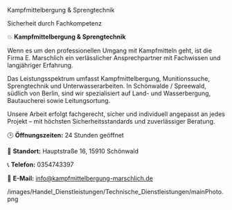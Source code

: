 
<!-- TECHNISCHE DIENSTLEISTUNGEN_SUBCATEGORY_START -->

<!-- KAMPFMITTELBERGUNGSPRENGTECHNIK_NAME_START -->
Kampfmittelbergung & Sprengtechnik
<!-- KAMPFMITTELBERGUNGSPRENGTECHNIK_NAME_END -->
<!-- KAMPFMITTELBERGUNGSPRENGTECHNIK_SLOGAN_START -->
Sicherheit durch Fachkompetenz
<!-- KAMPFMITTELBERGUNGSPRENGTECHNIK_SLOGAN_END -->
<!-- KAMPFMITTELBERGUNGSPRENGTECHNIK_TEXT_START -->
💥 **Kampfmittelbergung & Sprengtechnik**

Wenn es um den professionellen Umgang mit Kampfmitteln geht, ist die Firma E. Marschlich ein verlässlicher Ansprechpartner mit Fachwissen und langjähriger Erfahrung.

Das Leistungsspektrum umfasst Kampfmittelbergung, Munitionssuche, Sprengtechnik und Unterwasserarbeiten. In Schönwalde / Spreewald, südlich von Berlin, sind wir spezialisiert auf Land- und Wasserbergung, Bautaucherei sowie Leitungsortung.

Unsere Arbeit erfolgt fachgerecht, sicher und individuell angepasst an jedes Projekt – mit höchsten Sicherheitsstandards und zuverlässiger Beratung.

🕒 **Öffnungszeiten:** 
24 Stunden geöffnet

📌 **Standort:** Hauptstraße 16, 15910 Schönwald

📞 **Telefon:** 0354743397

📧 **E-Mail:** info@kampfmittelbergung-marschlich.de
<!-- KAMPFMITTELBERGUNGSPRENGTECHNIK_TEXT_END -->
<!-- KAMPFMITTELBERGUNGSPRENGTECHNIK_PHOTO_START -->
/images/Handel_Dienstleistungen/Technische_Dienstleistungen/mainPhoto.png
<!-- KAMPFMITTELBERGUNGSPRENGTECHNIK_PHOTO_END -->

<!-- TECHNISCHE DIENSTLEISTUNGEN_SUBCATEGORY_END -->
